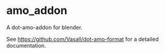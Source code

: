 # amo_addon
A dot-amo-addon for blender.


See https://github.com/Vasall/dot-amo-format for a detailed documentation.
